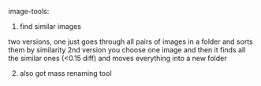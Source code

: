


image-tools: 
  1. find similar images
  
  two versions, one just goes through all pairs of images in a folder and sorts them by similarity
  2nd version you choose one image and then it finds all the similar ones (<0.15 diff) and moves everything into a new folder
  
  2. also got mass renaming tool 
